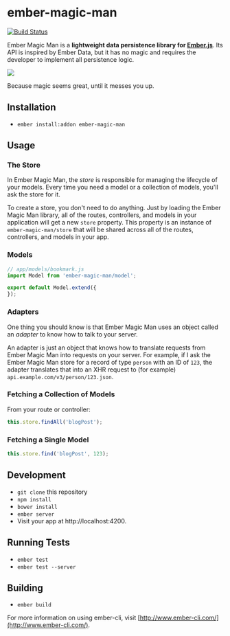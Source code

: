 # ember-magic-man
[![Build Status](https://travis-ci.org/jacobthemyth/ember-magic-man.svg?branch=master)](https://travis-ci.org/jacobthemyth/ember-magic-man)

Ember Magic Man is a **lightweight data persistence library for
[Ember.js](http://emberjs.com/)**. Its API is inspired by Ember Data, but it has
no magic and requires the developer to implement all persistence logic.

![](http://media.giphy.com/media/saaJnNQJAZPck/giphy.gif)

Because magic seems great, until it messes you up.

## Installation

* `ember install:addon ember-magic-man`

## Usage

### The Store

In Ember Magic Man, the _store_ is responsible for managing the lifecycle of
your models. Every time you need a model or a collection of models,
you'll ask the store for it.

To create a store, you don't need to do anything. Just by loading the Ember
Magic Man library, all of the routes, controllers, and models in your
application will get a new `store` property. This property is an instance of
`ember-magic-man/store` that will be shared across all of the routes,
controllers, and models in your app.

### Models

```js
// app/models/bookmark.js
import Model from 'ember-magic-man/model';

export default Model.extend({
});
```

### Adapters

One thing you should know is that Ember Magic Man uses an object called an
_adapter_ to know how to talk to your server.

An adapter is just an object that knows how to translate requests from
Ember Magic Man into requests on your server. For example, if I ask the Ember
Magic Man store for a record of type `person` with an ID of `123`, the
adapter translates that into an XHR request to (for example)
`api.example.com/v3/person/123.json`.

### Fetching a Collection of Models

From your route or controller:

```js
this.store.findAll('blogPost');
```

### Fetching a Single Model

```js
this.store.find('blogPost', 123);
```

## Development

* `git clone` this repository
* `npm install`
* `bower install`
* `ember server`
* Visit your app at http://localhost:4200.

## Running Tests

* `ember test`
* `ember test --server`

## Building

* `ember build`

For more information on using ember-cli, visit [http://www.ember-cli.com/](http://www.ember-cli.com/).
